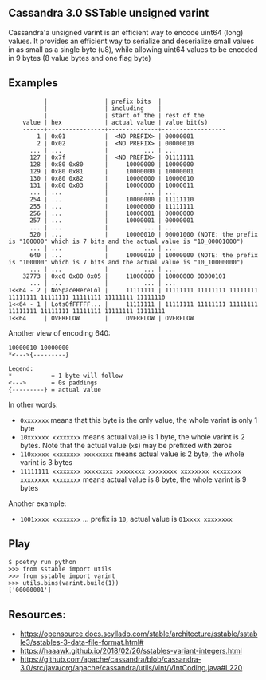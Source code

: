 ## Cassandra 3.0 SSTable unsigned varint
Cassandra'a unsigned varint is an efficient way to encode uint64 (long) values.
It provides an efficient way to serialize and deserialize small values in as
small as a single byte (u8), while allowing uint64 values to be encoded in 9
bytes (8 value bytes and one flag byte)

## Examples

              |                | prefix bits  |
              |                | including    |
              |                | start of the | rest of the
        value | hex            | actual value | value bit(s)
        ------+----------------+--------------+------------------
            1 | 0x01           |  <NO PREFIX> | 00000001
            2 | 0x02           |  <NO PREFIX> | 00000010
          ... | ...            |          ... | ...
          127 | 0x7f           |  <NO PREFIX> | 01111111
          128 | 0x80 0x80      |     10000000 | 10000000
          129 | 0x80 0x81      |     10000000 | 10000001
          130 | 0x80 0x82      |     10000000 | 10000010
          131 | 0x80 0x83      |     10000000 | 10000011
          ... | ...            |          ... | ...
          254 | ...            |     10000000 | 11111110
          255 | ...            |     10000000 | 11111111
          256 | ...            |     10000001 | 00000000
          257 | ...            |     10000001 | 00000001
          ... | ...            |          ... | ...
          520 | ...            |     10000010 | 00001000 (NOTE: the prefix is "100000" which is 7 bits and the actual value is "10_00001000")
          ... | ...            |          ... | ...
          640 | ...            |     10000010 | 10000000 (NOTE: the prefix is "100000" which is 7 bits and the actual value is "10_10000000")
          ... | ...            |          ... | ...
        32773 | 0xc0 0x80 0x05 |     11000000 | 10000000 00000101
          ... | ...            |          ... | ...
    1<<64 - 2 | NoSpaceHereLol |     11111111 | 11111111 11111111 11111111 11111111 11111111 11111111 11111111 11111110
    1<<64 - 1 | LotsOfFFFFF... |     11111111 | 11111111 11111111 11111111 11111111 11111111 11111111 11111111 11111111
    1<<64     | OVERFLOW       |     OVERFLOW | OVERFLOW


Another view of encoding 640:

    10000010 10000000
    *<--->{---------}

    Legend:
    *           = 1 byte will follow
    <--->       = 0s paddings
    {---------} = actual value

In other words:

- `0xxxxxxx` means that this byte is the only value, the whole varint is only 1 byte
- `10xxxxxx xxxxxxxx` means actual value is 1 byte, the whole varint is 2 bytes. Note that the actual value (`x`s) may be prefixed with zeros
- `110xxxxx xxxxxxxx xxxxxxxx` means actual value is 2 byte, the whole varint is 3 bytes
- `11111111 xxxxxxxx xxxxxxxx xxxxxxxx xxxxxxxx xxxxxxxx xxxxxxxx xxxxxxxx xxxxxxxx` means actual value is 8 byte, the whole varint is 9 bytes

Another example:

- `1001xxxx xxxxxxxx` ... prefix is `10`, actual value is `01xxxx xxxxxxxx`

## Play

```
$ poetry run python
>>> from sstable import utils
>>> from sstable import varint
>>> utils.bins(varint.build(1))
['00000001']
```


## Resources:

* https://opensource.docs.scylladb.com/stable/architecture/sstable/sstable3/sstables-3-data-file-format.html#
* https://haaawk.github.io/2018/02/26/sstables-variant-integers.html
* https://github.com/apache/cassandra/blob/cassandra-3.0/src/java/org/apache/cassandra/utils/vint/VIntCoding.java#L220
